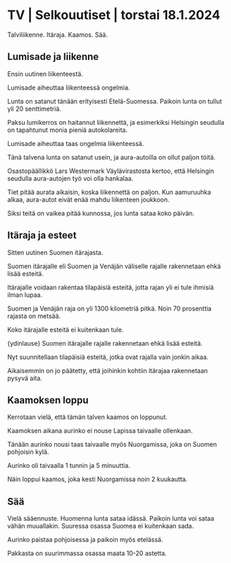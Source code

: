 # TV \| Selkouutiset \| torstai 18.1.2024

Talviliikenne. Itäraja. Kaamos. Sää.

## Lumisade ja liikenne

Ensin uutinen liikenteestä.

Lumisade aiheuttaa liikenteessä ongelmia.

Lunta on satanut tänään erityisesti Etelä-Suomessa. Paikoin lunta on tullut yli 20 senttimetriä.

Paksu lumikerros on haitannut liikennettä, ja esimerkiksi Helsingin seudulla on tapahtunut monia pieniä autokolareita.

Lumisade aiheuttaa taas ongelmia liikenteessä.

Tänä talvena lunta on satanut usein, ja aura-autoilla on ollut paljon töitä.

Osastopäällikkö Lars Westermark Väylävirastosta kertoo, että Helsingin seudulla aura-autojen työ voi olla hankalaa.

Tiet pitää aurata aikaisin, koska liikennettä on paljon. Kun aamuruuhka alkaa, aura-autot eivät enää mahdu liikenteen joukkoon.

Siksi teitä on vaikea pitää kunnossa, jos lunta sataa koko päivän.

## Itäraja ja esteet

Sitten uutinen Suomen itärajasta.

Suomen itärajalle eli Suomen ja Venäjän väliselle rajalle rakennetaan ehkä lisää esteitä.

Itärajalle voidaan rakentaa tilapäisiä esteitä, jotta rajan yli ei tule ihmisiä ilman lupaa.

Suomen ja Venäjän raja on yli 1300 kilometriä pitkä. Noin 70 prosenttia rajasta on metsää.

Koko itärajalle esteitä ei kuitenkaan tule.

{ydinlause} Suomen itärajalle rajalle rakennetaan ehkä lisää esteitä.

Nyt suunnitellaan tilapäisiä esteitä, jotka ovat rajalla vain jonkin aikaa.

Aikaisemmin on jo päätetty, että joihinkin kohtiin itärajaa rakennetaan pysyvä aita.

## Kaamoksen loppu

Kerrotaan vielä, että tämän talven kaamos on loppunut.

Kaamoksen aikana aurinko ei nouse Lapissa taivaalle ollenkaan.

Tänään aurinko nousi taas taivaalle myös Nuorgamissa, joka on Suomen pohjoisin kylä.

Aurinko oli taivaalla 1 tunnin ja 5 minuuttia.

Näin loppui kaamos, joka kesti Nuorgamissa noin 2 kuukautta.

## Sää

Vielä sääennuste. Huomenna lunta sataa idässä. Paikoin lunta voi sataa vähän muuallakin. Suuressa osassa Suomea ei kuitenkaan sada.

Aurinko paistaa pohjoisessa ja paikoin myös etelässä.

Pakkasta on suurimmassa osassa maata 10-20 astetta.


